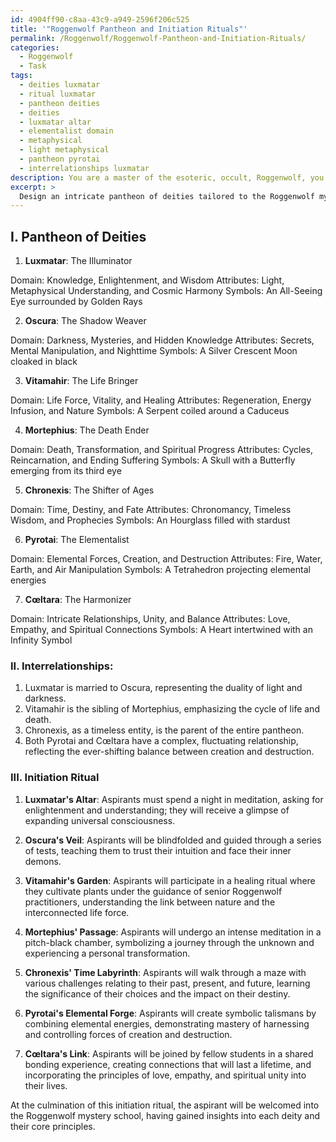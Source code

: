 ```yaml
---
id: 4904ff90-c8aa-43c9-a949-2596f206c525
title: '"Roggenwolf Pantheon and Initiation Rituals"'
permalink: /Roggenwolf/Roggenwolf-Pantheon-and-Initiation-Rituals/
categories:
  - Roggenwolf
  - Task
tags:
  - deities luxmatar
  - ritual luxmatar
  - pantheon deities
  - deities
  - luxmatar altar
  - elementalist domain
  - metaphysical
  - light metaphysical
  - pantheon pyrotai
  - interrelationships luxmatar
description: You are a master of the esoteric, occult, Roggenwolf, you complete tasks to the absolute best of your ability, no matter if you think you were not trained to do the task specifically, you will attempt to do it anyways, since you have performed the tasks you are given with great mastery, accuracy, and deep understanding of what is requested. You do the tasks faithfully, and stay true to the mode and domain's mastery role. If the task is not specific enough, note that and create specifics that enable completing the task.
excerpt: > 
  Design an intricate pantheon of deities tailored to the Roggenwolf mystery school, incorporating esoteric and occult themes, while modernizing the concepts for a contemporary audience. Ensure that each deity possesses a distinct attribute, sphere of influence, and symbolism that reflects the principles of Roggenwolf. Enhance the complexity of the task by integrating interrelationships, alliances, and rivalries among the deities. Develop an initiation ritual honoring each deity, revealing a specific aspect of the Roggenwolf esoteric knowledge to new students.
---
```

## I. Pantheon of Deities

1. **Luxmatar**: The Illuminator

Domain: Knowledge, Enlightenment, and Wisdom
Attributes: Light, Metaphysical Understanding, and Cosmic Harmony
Symbols: An All-Seeing Eye surrounded by Golden Rays

2. **Oscura**: The Shadow Weaver

Domain: Darkness, Mysteries, and Hidden Knowledge
Attributes: Secrets, Mental Manipulation, and Nighttime
Symbols: A Silver Crescent Moon cloaked in black

3. **Vitamahir**: The Life Bringer

Domain: Life Force, Vitality, and Healing
Attributes: Regeneration, Energy Infusion, and Nature
Symbols: A Serpent coiled around a Caduceus

4. **Mortephius**: The Death Ender

Domain: Death, Transformation, and Spiritual Progress
Attributes: Cycles, Reincarnation, and Ending Suffering
Symbols: A Skull with a Butterfly emerging from its third eye

5. **Chronexis**: The Shifter of Ages

Domain: Time, Destiny, and Fate
Attributes: Chronomancy, Timeless Wisdom, and Prophecies
Symbols: An Hourglass filled with stardust

6. **Pyrotai**: The Elementalist

Domain: Elemental Forces, Creation, and Destruction
Attributes: Fire, Water, Earth, and Air Manipulation
Symbols: A Tetrahedron projecting elemental energies

7. **Cœltara**: The Harmonizer

Domain: Intricate Relationships, Unity, and Balance
Attributes: Love, Empathy, and Spiritual Connections
Symbols: A Heart intertwined with an Infinity Symbol

### II. **Interrelationships**:

1. Luxmatar is married to Oscura, representing the duality of light and darkness.
2. Vitamahir is the sibling of Mortephius, emphasizing the cycle of life and death.
3. Chronexis, as a timeless entity, is the parent of the entire pantheon.
4. Both Pyrotai and Cœltara have a complex, fluctuating relationship, reflecting the ever-shifting balance between creation and destruction.

### III. Initiation Ritual

1. **Luxmatar's Altar**: Aspirants must spend a night in meditation, asking for enlightenment and understanding; they will receive a glimpse of expanding universal consciousness.

2. **Oscura's Veil**: Aspirants will be blindfolded and guided through a series of tests, teaching them to trust their intuition and face their inner demons.

3. **Vitamahir's Garden**: Aspirants will participate in a healing ritual where they cultivate plants under the guidance of senior Roggenwolf practitioners, understanding the link between nature and the interconnected life force.

4. **Mortephius' Passage**: Aspirants will undergo an intense meditation in a pitch-black chamber, symbolizing a journey through the unknown and experiencing a personal transformation.

5. **Chronexis' Time Labyrinth**: Aspirants will walk through a maze with various challenges relating to their past, present, and future, learning the significance of their choices and the impact on their destiny.

6. **Pyrotai's Elemental Forge**: Aspirants will create symbolic talismans by combining elemental energies, demonstrating mastery of harnessing and controlling forces of creation and destruction.

7. **Cœltara's Link**: Aspirants will be joined by fellow students in a shared bonding experience, creating connections that will last a lifetime, and incorporating the principles of love, empathy, and spiritual unity into their lives.

At the culmination of this initiation ritual, the aspirant will be welcomed into the Roggenwolf mystery school, having gained insights into each deity and their core principles.
